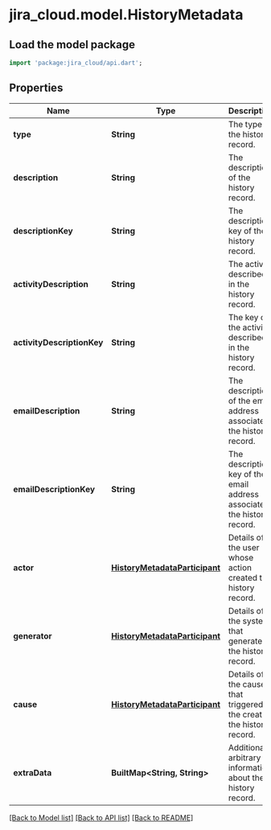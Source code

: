 # jira_cloud.model.HistoryMetadata

## Load the model package
```dart
import 'package:jira_cloud/api.dart';
```

## Properties
Name | Type | Description | Notes
------------ | ------------- | ------------- | -------------
**type** | **String** | The type of the history record. | [optional] [default to null]
**description** | **String** | The description of the history record. | [optional] [default to null]
**descriptionKey** | **String** | The description key of the history record. | [optional] [default to null]
**activityDescription** | **String** | The activity described in the history record. | [optional] [default to null]
**activityDescriptionKey** | **String** | The key of the activity described in the history record. | [optional] [default to null]
**emailDescription** | **String** | The description of the email address associated the history record. | [optional] [default to null]
**emailDescriptionKey** | **String** | The description key of the email address associated the history record. | [optional] [default to null]
**actor** | [**HistoryMetadataParticipant**](HistoryMetadataParticipant.md) | Details of the user whose action created the history record. | [optional] [default to null]
**generator** | [**HistoryMetadataParticipant**](HistoryMetadataParticipant.md) | Details of the system that generated the history record. | [optional] [default to null]
**cause** | [**HistoryMetadataParticipant**](HistoryMetadataParticipant.md) | Details of the cause that triggered the creation the history record. | [optional] [default to null]
**extraData** | **BuiltMap&lt;String, String&gt;** | Additional arbitrary information about the history record. | [optional] [default to const {}]

[[Back to Model list]](../README.md#documentation-for-models) [[Back to API list]](../README.md#documentation-for-api-endpoints) [[Back to README]](../README.md)


